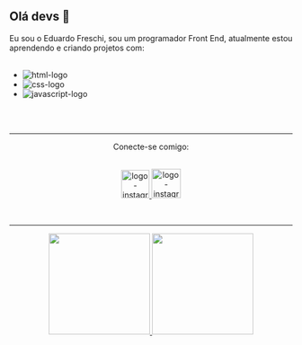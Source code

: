## Olá devs  :rocket:

Eu sou o Eduardo Freschi, sou um programador Front End, atualmente estou aprendendo e criando projetos com: 
<br>
<br>

- <img src="https://img.shields.io/badge/HTML5-E34F26?style=for-the-badge&logo=html5&logoColor=white" alt="html-logo">
- <img src="https://img.shields.io/badge/CSS3-1572B6?style=for-the-badge&logo=css3&logoColor=white" alt="css-logo">
- <img src="https://img.shields.io/badge/JavaScript-F7DF1E?style=for-the-badge&logo=javascript&logoColor=black" alt="javascript-logo">
<br>
<br>
<hr>
<div align="center">
Conecte-se comigo:
   <br>
   <br>
<p><a target="_blank" href="https://www.instagram.com/duhfreschi/"> <img src="https://o.remove.bg/downloads/83b56f30-b692-4ecf-8688-c37b23be6c4f/kisspng-logo-computer-icons-white-instagram-5b2d14ce9aee38.2719900715296811026346-removebg-preview.png" alt="logo-instagram" width="50px"</a>
   <a target="_blank" href="https://www.facebook.com/eduardo.freschi"><img src="https://o.remove.bg/downloads/487dde61-bd3c-4846-9b42-86ee583bdf08/facebook-removebg-preview.png" alt="logo-instagram" width="52px"</a>   
</p>
</div>
<br>
   <hr>

<div align="center">
  <a href="https://github.com/eduardofreschi">
  <img height="180em" src="https://github-readme-stats.vercel.app/api?username=eduardoFreschi&show_icons=true&theme=dracula&include_all_commits=true&count_private=true"/>
  <img height="180em" src="https://github-readme-stats.vercel.app/api/top-langs/?username=eduardofreschi&layout=compact&langs_count=7&theme=dracula"/>


